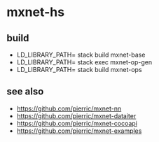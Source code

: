 # mxnet-hs
## build
+ LD_LIBRARY_PATH=<path-to-incubator-mxnet-lib> stack build mxnet-base
+ LD_LIBRARY_PATH=<path-to-incubator-mxnet-lib> stack exec  mxnet-op-gen
+ LD_LIBRARY_PATH=<path-to-incubator-mxnet-lib> stack build mxnet-ops

## see also
+ https://github.com/pierric/mxnet-nn
+ https://github.com/pierric/mxnet-dataiter
+ https://github.com/pierric/mxnet-cocoapi
+ https://github.com/pierric/mxnet-examples